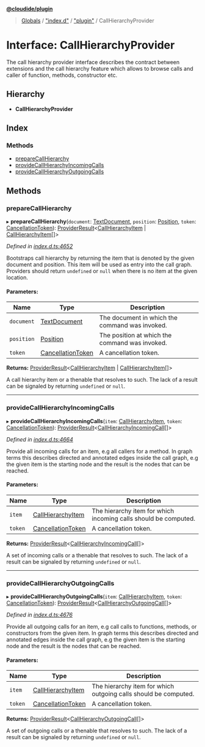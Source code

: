 **[@cloudide/plugin](../README.md)**

> [Globals](../README.md) / ["index.d"](../modules/_index_d_.md) / ["plugin"](../modules/_index_d_._plugin_.md) / CallHierarchyProvider

# Interface: CallHierarchyProvider

The call hierarchy provider interface describes the contract between extensions
and the call hierarchy feature which allows to browse calls and caller of function,
methods, constructor etc.

## Hierarchy

* **CallHierarchyProvider**

## Index

### Methods

* [prepareCallHierarchy](_index_d_._plugin_.callhierarchyprovider.md#preparecallhierarchy)
* [provideCallHierarchyIncomingCalls](_index_d_._plugin_.callhierarchyprovider.md#providecallhierarchyincomingcalls)
* [provideCallHierarchyOutgoingCalls](_index_d_._plugin_.callhierarchyprovider.md#providecallhierarchyoutgoingcalls)

## Methods

### prepareCallHierarchy

▸ **prepareCallHierarchy**(`document`: [TextDocument](_index_d_._plugin_.textdocument.md), `position`: [Position](../classes/_index_d_._plugin_.position.md), `token`: [CancellationToken](_index_d_._plugin_.cancellationtoken.md)): [ProviderResult](../modules/_index_d_._plugin_.md#providerresult)\<[CallHierarchyItem](../classes/_index_d_._plugin_.callhierarchyitem.md) \| [CallHierarchyItem](../classes/_index_d_._plugin_.callhierarchyitem.md)[]>

*Defined in [index.d.ts:4652](https://github.com/shuyaqian/cloudide-plugin-api/blob/6d83fa1/index.d.ts#L4652)*

Bootstraps call hierarchy by returning the item that is denoted by the given document
and position. This item will be used as entry into the call graph. Providers should
return `undefined` or `null` when there is no item at the given location.

#### Parameters:

Name | Type | Description |
------ | ------ | ------ |
`document` | [TextDocument](_index_d_._plugin_.textdocument.md) | The document in which the command was invoked. |
`position` | [Position](../classes/_index_d_._plugin_.position.md) | The position at which the command was invoked. |
`token` | [CancellationToken](_index_d_._plugin_.cancellationtoken.md) | A cancellation token. |

**Returns:** [ProviderResult](../modules/_index_d_._plugin_.md#providerresult)\<[CallHierarchyItem](../classes/_index_d_._plugin_.callhierarchyitem.md) \| [CallHierarchyItem](../classes/_index_d_._plugin_.callhierarchyitem.md)[]>

A call hierarchy item or a thenable that resolves to such. The lack of a result can be
signaled by returning `undefined` or `null`.

___

### provideCallHierarchyIncomingCalls

▸ **provideCallHierarchyIncomingCalls**(`item`: [CallHierarchyItem](../classes/_index_d_._plugin_.callhierarchyitem.md), `token`: [CancellationToken](_index_d_._plugin_.cancellationtoken.md)): [ProviderResult](../modules/_index_d_._plugin_.md#providerresult)\<[CallHierarchyIncomingCall](../classes/_index_d_._plugin_.callhierarchyincomingcall.md)[]>

*Defined in [index.d.ts:4664](https://github.com/shuyaqian/cloudide-plugin-api/blob/6d83fa1/index.d.ts#L4664)*

Provide all incoming calls for an item, e.g all callers for a method. In graph terms this describes directed
and annotated edges inside the call graph, e.g the given item is the starting node and the result is the nodes
that can be reached.

#### Parameters:

Name | Type | Description |
------ | ------ | ------ |
`item` | [CallHierarchyItem](../classes/_index_d_._plugin_.callhierarchyitem.md) | The hierarchy item for which incoming calls should be computed. |
`token` | [CancellationToken](_index_d_._plugin_.cancellationtoken.md) | A cancellation token. |

**Returns:** [ProviderResult](../modules/_index_d_._plugin_.md#providerresult)\<[CallHierarchyIncomingCall](../classes/_index_d_._plugin_.callhierarchyincomingcall.md)[]>

A set of incoming calls or a thenable that resolves to such. The lack of a result can be
signaled by returning `undefined` or `null`.

___

### provideCallHierarchyOutgoingCalls

▸ **provideCallHierarchyOutgoingCalls**(`item`: [CallHierarchyItem](../classes/_index_d_._plugin_.callhierarchyitem.md), `token`: [CancellationToken](_index_d_._plugin_.cancellationtoken.md)): [ProviderResult](../modules/_index_d_._plugin_.md#providerresult)\<[CallHierarchyOutgoingCall](../classes/_index_d_._plugin_.callhierarchyoutgoingcall.md)[]>

*Defined in [index.d.ts:4676](https://github.com/shuyaqian/cloudide-plugin-api/blob/6d83fa1/index.d.ts#L4676)*

Provide all outgoing calls for an item, e.g call calls to functions, methods, or constructors from the given item. In
graph terms this describes directed and annotated edges inside the call graph, e.g the given item is the starting
node and the result is the nodes that can be reached.

#### Parameters:

Name | Type | Description |
------ | ------ | ------ |
`item` | [CallHierarchyItem](../classes/_index_d_._plugin_.callhierarchyitem.md) | The hierarchy item for which outgoing calls should be computed. |
`token` | [CancellationToken](_index_d_._plugin_.cancellationtoken.md) | A cancellation token. |

**Returns:** [ProviderResult](../modules/_index_d_._plugin_.md#providerresult)\<[CallHierarchyOutgoingCall](../classes/_index_d_._plugin_.callhierarchyoutgoingcall.md)[]>

A set of outgoing calls or a thenable that resolves to such. The lack of a result can be
signaled by returning `undefined` or `null`.
